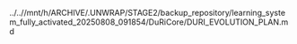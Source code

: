 ../..//mnt/h/ARCHIVE/.UNWRAP/STAGE2/backup_repository/learning_system_fully_activated_20250808_091854/DuRiCore/DURI_EVOLUTION_PLAN.md